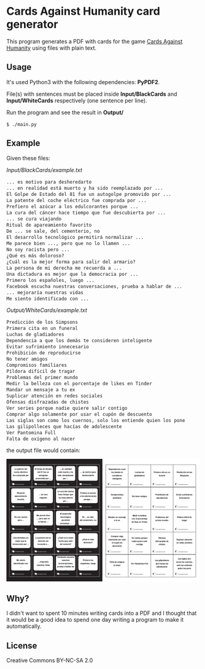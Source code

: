 # Cards Against Humanity card generator

This program generates a PDF with cards for the game [Cards Against Humanity](https://cardsagainsthumanity.com/) using files with plain text.


## Usage

It's used Python3 with the following dependencies: **PyPDF2**.

File(s) with sentences must be placed inside **Input/BlackCards** and **Input/WhiteCards** respectively (one sentence per line). 

Run the program and see the result in **Output/**

```
$ ./main.py
```

## Example
Given these files:

*Input/BlackCards/example.txt*
```
... es motivo para desheredarte
... en realidad está muerto y ha sido reemplazado por ...
El Golpe de Estado del 81 fue un autogolpe promovido por ...
La patente del coche eléctrico fue comprada por ... 
Prefiero el azúcar a los edulcorantes porque ...
La cura del cáncer hace tiempo que fue descubierta por ...
... se cura viajando
Ritual de apareamiento favorito
De ... se sale, del cementerio, no
El desarrollo tecnológico permitirá normalizar ...
Me parece bien ..., pero que no lo llamen ...
No soy racista pero ...
¿Qué es más doloroso?
¿Cuál es la mejor forma para salir del armario?
La persona de mi derecha me recuerda a ...
Una dictadura es mejor que la democracia por ...
Primero los españoles, luego ...
Facebook escucha nuestras conversaciones, prueba a hablar de ...
... mejoraría nuestras vidas
Me siento identificado con ...
```

*Output/WhiteCards/example.txt*
```
Predicción de los Simpsons
Primera cita en un funeral
Luchas de gladiadores
Dependencia a que los demás te consideren inteligente
Evitar sufrimiento innecesario
Prohibición de reproducirse
No tener amigos
Compromisos familiares
Píldora difícil de tragar
Problemas del primer mundo
Medir la belleza con el porcentaje de likes en Tinder
Mandar un mensaje a tu ex
Suplicar atención en redes sociales
Ofensas disfrazadas de chistes
Ver series porque nadie quiere salir contigo
Comprar algo solamente por usar el cupón de descuento
Las siglas son como los cuernos, solo los entiende quien los pone
Las gilipolleces que hacías de adolescente
Ver Pantomina Full
Falta de oxígeno al nacer
```

the output file would contain:

![Cards](./cards.png)

## Why?
I didn't want to spent 10 minutes writing cards into a PDF and I thought that it would be a good idea to spend one day writing a program to make it automatically.

## License
Creative Commons BY-NC-SA 2.0
